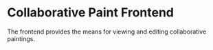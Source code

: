 # Collaborative Paint Frontend

The frontend provides the means for viewing and editing collaborative paintings.